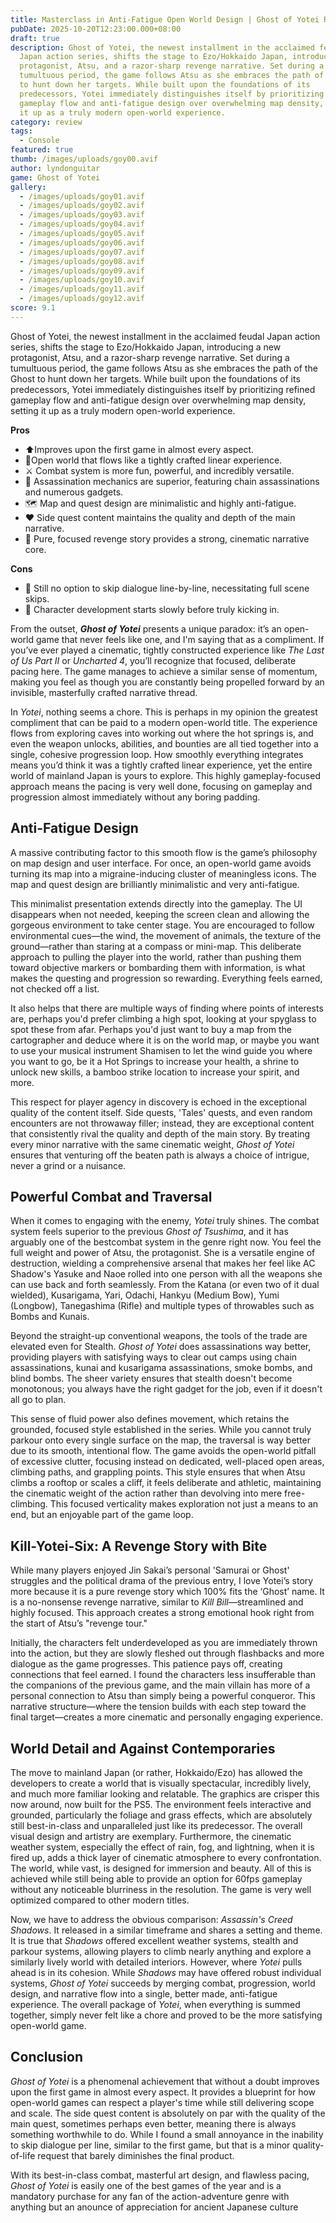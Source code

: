 ```yaml
---
title: Masterclass in Anti-Fatigue Open World Design | Ghost of Yotei Review
pubDate: 2025-10-20T12:23:00.000+08:00
draft: true
description: Ghost of Yotei, the newest installment in the acclaimed feudal
  Japan action series, shifts the stage to Ezo/Hokkaido Japan, introducing a new
  protagonist, Atsu, and a razor-sharp revenge narrative. Set during a
  tumultuous period, the game follows Atsu as she embraces the path of the Ghost
  to hunt down her targets. While built upon the foundations of its
  predecessors, Yotei immediately distinguishes itself by prioritizing refined
  gameplay flow and anti-fatigue design over overwhelming map density, setting
  it up as a truly modern open-world experience.
category: review
tags:
  - Console
featured: true
thumb: /images/uploads/goy00.avif
author: lyndonguitar
game: Ghost of Yotei
gallery:
  - /images/uploads/goy01.avif
  - /images/uploads/goy02.avif
  - /images/uploads/goy03.avif
  - /images/uploads/goy04.avif
  - /images/uploads/goy05.avif
  - /images/uploads/goy06.avif
  - /images/uploads/goy07.avif
  - /images/uploads/goy08.avif
  - /images/uploads/goy09.avif
  - /images/uploads/goy10.avif
  - /images/uploads/goy11.avif
  - /images/uploads/goy12.avif
score: 9.1
---
```


Ghost of Yotei, the newest installment in the acclaimed feudal Japan action series, shifts the stage to Ezo/Hokkaido Japan, introducing a new protagonist, Atsu, and a razor-sharp revenge narrative. Set during a tumultuous period, the game follows Atsu as she embraces the path of the Ghost to hunt down her targets. While built upon the foundations of its predecessors, Yotei immediately distinguishes itself by prioritizing refined gameplay flow and anti-fatigue design over overwhelming map density, setting it up as a truly modern open-world experience.

**Pros**

* ⬆️Improves upon the first game in almost every aspect. 
* 🧠Open world that flows like a tightly crafted linear experience.
* ⚔️ Combat system is more fun, powerful, and incredibly versatile.
* 🔪 Assassination mechanics are superior, featuring chain assassinations and numerous gadgets.
* 🗺️ Map and quest design are minimalistic and highly anti-fatigue.
* ❤️ Side quest content maintains the quality and depth of the main narrative.
* 📜 Pure, focused revenge story provides a strong, cinematic narrative core.

**Cons**

* 💬 Still no option to skip dialogue line-by-line, necessitating full scene skips.
* 🐌 Character development starts slowly before truly kicking in.


From the outset, ***Ghost of Yotei*** presents a unique paradox: it’s an open-world game that never feels like one, and I'm saying that as a compliment. If you’ve ever played a cinematic, tightly constructed experience like *The Last of Us Part II* or *Uncharted 4*, you’ll recognize that focused, deliberate pacing here. The game manages to achieve a similar sense of momentum, making you feel as though you are constantly being propelled forward by an invisible, masterfully crafted narrative thread.

In *Yotei*, nothing seems a chore. This is perhaps in my opinion the greatest compliment that can be paid to a modern open-world title. The experience flows from exploring caves into working out where the hot springs is, and even the weapon unlocks, abilities, and bounties are all tied together into a single, cohesive progression loop. How smoothly everything integrates means you’d think it was a tightly crafted linear experience, yet the entire world of mainland Japan is yours to explore. This highly gameplay-focused approach means the pacing is very well done, focusing on gameplay and progression almost immediately without any boring padding.

## Anti-Fatigue Design

A massive contributing factor to this smooth flow is the game’s philosophy on map design and user interface. For once, an open-world game avoids turning its map into a migraine-inducing cluster of meaningless icons. The map and quest design are brilliantly minimalistic and very anti-fatigue.

This minimalist presentation extends directly into the gameplay. The UI disappears when not needed, keeping the screen clean and allowing the gorgeous environment to take center stage. You are encouraged to follow environmental cues—the wind, the movement of animals, the texture of the ground—rather than staring at a compass or mini-map. This deliberate approach to pulling the player into the world, rather than pushing them toward objective markers or bombarding them with information, is what makes the questing and progression so rewarding. Everything feels earned, not checked off a list. 

It also helps that there are multiple ways of finding where points of interests are, perhaps you'd prefer climbing a high spot, looking at your spyglass to spot these from afar. Perhaps you'd just want to buy a map from the cartographer and deduce where it is on the world map, or maybe you want to use your musical instrument Shamisen to let the wind guide you where you want to go, be it a Hot Springs to increase your health, a shrine to unlock new skills, a bamboo strike location to increase your spirit, and more.

This respect for player agency in discovery is echoed in the exceptional quality of the content itself. Side quests, 'Tales' quests, and even random encounters are not throwaway filler; instead, they are exceptional content that consistently rival the quality and depth of the main story. By treating every minor narrative with the same cinematic weight, *Ghost of Yotei* ensures that venturing off the beaten path is always a choice of intrigue, never a grind or a nuisance.

## Powerful Combat and Traversal

When it comes to engaging with the enemy, *Yotei* truly shines. The combat system feels superior to the previous *Ghost of Tsushima*, and it has arguably one of the bestcombat system in the genre right now. You feel the full weight and power of Atsu, the protagonist. She is a versatile engine of destruction, wielding a comprehensive arsenal that makes her feel like AC Shadow's Yasuke and Naoe rolled into one person with all the weapons she can use back and forth seamlessly. From the Katana (or even two of it dual wielded), Kusarigama, Yari, Odachi, Hankyu (Medium Bow), Yumi (Longbow), Tanegashima (Rifle) and multiple types of throwables such as Bombs and Kunais.

Beyond the straight-up conventional weapons, the tools of the trade are elevated even for Stealth. *Ghost of* *Yotei* does assassinations way better, providing players with satisfying ways to clear out camps using chain assassinations, kunai and kusarigama assassinations, smoke bombs, and blind bombs. The sheer variety ensures that stealth doesn't become monotonous; you always have the right gadget for the job, even if it doesn't all go to plan.

This sense of fluid power also defines movement, which retains the grounded, focused style established in the series. While you cannot truly parkour onto every single surface on the map, the traversal is way better due to its smooth, intentional flow. The game avoids the open-world pitfall of excessive clutter, focusing instead on dedicated, well-placed open areas, climbing paths, and grappling points. This style ensures that when Atsu climbs a rooftop or scales a cliff, it feels deliberate and athletic, maintaining the cinematic weight of the action rather than devolving into mere free-climbing. This focused verticality makes exploration not just a means to an end, but an enjoyable part of the game loop.

## Kill-Yotei-Six: A Revenge Story with Bite

While many players enjoyed Jin Sakai’s personal 'Samurai or Ghost' struggles and the political drama of the previous entry, I love Yotei’s story more because it is a pure revenge story which 100% fits the ‘Ghost’ name. It is a no-nonsense revenge narrative, similar to *Kill Bill*—streamlined and highly focused. This approach creates a strong emotional hook right from the start of Atsu’s "revenge tour."

Initially, the characters felt underdeveloped as you are immediately thrown into the action, but they are slowly fleshed out through flashbacks and more dialogue as the game progresses. This patience pays off, creating connections that feel earned. I found the characters less insufferable than the companions of the previous game, and the main villain has more of a personal connection to Atsu than simply being a powerful conqueror. This narrative structure—where the tension builds with each step toward the final target—creates a more cinematic and personally engaging experience.


## World Detail and Against Contemporaries

The move to mainland Japan (or rather, Hokkaido/Ezo) has allowed the developers to create a world that is visually spectacular, incredibly lively, and much more familiar looking and relatable. The graphics are crisper this now around, now built for the PS5. The environment feels interactive and grounded, particularly the foliage and grass effects, which are absolutely still best-in-class and unparalleled just like its predecessor. The overall visual design and artistry are exemplary. Furthermore, the cinematic weather system, especially the effect of rain, fog, and lightning, when it is fired up, adds a thick layer of cinematic atmosphere to every confrontation. The world, while vast, is designed for immersion and beauty. All of this is achieved while still being able to provide an option for 60fps gameplay without any noticeable blurriness in the resolution. The game is very well optimized compared to other modern titles.

Now, we have to address the obvious comparison: *Assassin's Creed Shadows*. It released in a similar timeframe and shares a setting and theme. It is true that *Shadows* offered excellent weather systems, stealth and parkour systems, allowing players to climb nearly anything and explore a similarly lively world with detailed interiors. However, where *Yotei* pulls ahead is in its cohesion. While *Shadows* may have offered robust individual systems, *Ghost of Yotei* succeeds by merging combat, progression, world design, and narrative flow into a single, better made, anti-fatigue experience. The overall package of *Yotei*, when everything is summed together, simply never felt like a chore and proved to be the more satisfying open-world game.

## Conclusion

*Ghost of Yotei* is a phenomenal achievement that without a doubt improves upon the first game in almost every aspect. It provides a blueprint for how open-world games can respect a player's time while still delivering scope and scale. The side quest content is absolutely on par with the quality of the main quest, sometimes perhaps even better, meaning there is always something worthwhile to do. While I found a small annoyance in the inability to skip dialogue per line, similar to the first game, but that is a minor quality-of-life request that barely diminishes the final product.

With its best-in-class combat, masterful art design, and flawless pacing, *Ghost of Yotei* is easily one of the best games of the year and is a mandatory purchase for any fan of the action-adventure genre with anything but an anounce of appreciation for ancient Japanese culture
